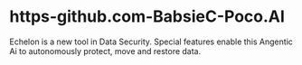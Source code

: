 # https-github.com-BabsieC-Poco.AI
Echelon is a new tool in Data Security. Special features enable this Angentic Ai to autonomously protect, move and restore data.
